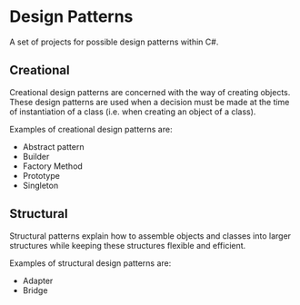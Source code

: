 # Design Patterns

A set of projects for possible design patterns within C#.

## Creational

Creational design patterns are concerned with the way of creating objects. These design patterns are used when a decision must be made at the time of instantiation of a class (i.e. when creating an object of a class).

Examples of creational design patterns are:

* Abstract pattern
* Builder
* Factory Method
* Prototype
* Singleton

## Structural

Structural patterns explain how to assemble objects and classes into larger structures while keeping these structures flexible and efficient.

Examples of structural design patterns are:

* Adapter
* Bridge
